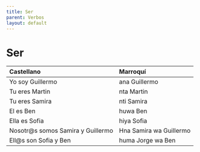 ```yaml
---
title: Ser
parent: Verbos
layout: default
---
```


# Ser

| Castellano                        | Marroquí                |
|:----------------------------------|:------------------------|
| Yo soy Guillermo                  | ana Guillermo           |
| Tu eres Martin                    | nta Martin              |
| Tu eres Samira                    | nti Samira              |
| El es Ben                         | huwa Ben                |
| Ella es Sofia                     | hiya Sofia              |
| Nosotr@s somos Samira y Guillermo | Hna Samira wa Guillermo |
| Ell@s son Sofia y Ben             | huma Jorge wa Ben       |

